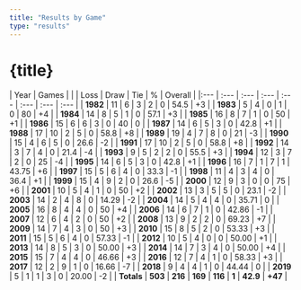 ```yaml
---
title: "Results by Game"
type: "results"
---
```


# {title}

| Year | Games |  |  | Loss | Draw | Tie | % | Overall |
|:--- | :--- | :--- | :--- | :--- | :--- | :--- | :--- |
| **1982** | 11 | 6 | 3 | 2 | 0 | 54.5 | +3 |
| **1983** | 5 | 4 | 0 | 1 | 0 | 80 | +4 |
| **1984** | 14 | 8 | 5 | 1 | 0 | 57.1 | +3 |
| **1985** | 16 | 8 | 7 | 1 | 0 | 50 | +1 |
| **1986** | 15 | 6 | 6 | 3 | 0 | 40 | 0 |
| **1987** | 14 | 6 | 5 | 3 | 0 | 42.8 | +1 |
| **1988** | 17 | 10 | 2 | 5 | 0 | 58.8 | +8 |
| **1989** | 19 | 4 | 7 | 8 | 0 | 21 | -3 |
| **1990** | 15 | 4 | 6 | 5 | 0 | 26.6 | -2 |
| **1991** | 17 | 10 | 2 | 5 | 0 | 58.8 | +8 |
| **1992** | 14 | 3 | 7 | 4 | 0 | 21.4 | -4 |
| **1993** | 9 | 5 | 2 | 2 | 0 | 55.5 | +3 |
| **1994** | 12 | 3 | 7 | 2 | 0 | 25 | -4 |
| **1995** | 14 | 6 | 5 | 3 | 0 | 42.8 | +1 |
| **1996** | 16 | 7 | 1 | 7 | 1 | 43.75 | +6 |
| **1997** | 15 | 5 | 6 | 4 | 0 | 33.3 | -1 |
| **1998** | 11 | 4 | 3 | 4 | 0 | 36.4 | +1 |
| **1999** | 15 | 4 | 9 | 2 | 0 | 26.6 | -5 |
| **2000** | 12 | 9 | 3 | 0 | 0 | 75 | +6 |
| **2001** | 10 | 5 | 4 | 1 | 0 | 50 | +2 |
| **2002** | 13 | 3 | 5 | 5 | 0 | 23.1 | -2 |
| **2003** | 14 | 2 | 4 | 8 | 0 | 14.29 | -2 |
| **2004** | 14 | 5 | 4 | 4 | 0 | 35.71 | 0 |
| **2005** | 16 | 8 | 4 | 4 | 0 | 50 | +4 |
| **2006** | 14 | 6 | 7 | 1 | 0 | 42.86 | -1 |
| **2007** | 12 | 6 | 4 | 2 | 0 | 50 | +2 |
| **2008** | 13 | 9 | 2 | 2 | 0 | 69.23 | +7 |
| **2009** | 14 | 7 | 4 | 3 | 0 | 50 | +3 |
| **2010** | 15 | 8 | 5 | 2 | 0 | 53.33 | +3 |
| **2011** | 15 | 5 | 6 | 4 | 0 | 57.33 | -1 |
| **2012** | 10 | 5 | 4 | 0 | 0 | 50.00 | +1 |
| **2013** | 14 | 8 | 5 | 3 | 0 | 50.00 | +3 |
| **2014** | 14 | 7 | 3 | 4 | 0 | 50.00 | +4 |
| **2015** | 15 | 7 | 4 | 4 | 0 | 46.66 | +3 |
| **2016** | 12 | 7 | 4 | 1 | 0 | 58.33 | +3 |
| **2017** | 12 | 2 | 9 | 1 | 0 | 16.66 | -7 |
| **2018** | 9 | 4 | 4 | 1 | 0 | 44.44 | 0 |
| **2019** | 5 | 1 | 1 | 3 | 0 | 20.00 | -2 |
| **Totals** | **503** | **216** | **169** | **116** | **1** | **42.9** | **+47** |